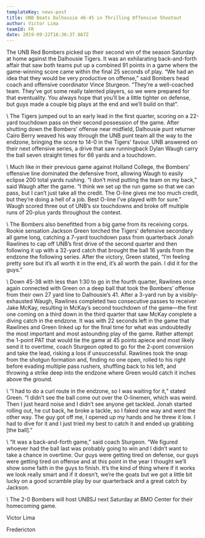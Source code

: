 ```yaml
---
templateKey: news-post
title: UNB Beats Dalhousie 46-45 in Thrilling Offensive Shootout
author: Victor Lima
teamId: FR
date: 2019-09-22T16:36:37.867Z
---
```

 The UNB Red Bombers picked up their second win of the season Saturday at home against the Dalhousie Tigers.  It was an exhilarating back-and-forth affair that saw both teams put up a combined 91 points in a game where the game-winning score came within the final 25 seconds of play.  “We had an idea that they would be very productive on offense,” said Bombers head coach and offensive coordinator Vince Sturgeon. “They’re a well-coached team. They’ve got some really talented players, so we were prepared for that eventuality.  You always hope that you’ll be a little tighter on defense, but guys made a couple big plays at the end and we’ll build on that”.



\    The Tigers jumped out to an early lead in the first quarter, scoring on a 22-yard touchdown pass on their second possession of the game.  After shutting down the Bombers’ offense near midfield, Dalhousie punt returner Cairo Berry weaved his way through the UNB punt team all the way to the endzone, bringing the score to 14-0 in the Tigers’ favour.  UNB answered on their next offensive series, a drive that saw runningback Dylan Waugh carry the ball seven straight times for 66 yards and a touchdown.  



\    Much like in their previous game against Holland College, the Bombers’ offensive line dominated the defensive front, allowing Waugh to easily eclipse 200 total yards rushing.  “I don’t mind putting the team on my back,” said Waugh after the game. “I think we set up the run game so that we can pass, but I can’t just take all the credit. The O-line gives me too much credit, but they’re doing a hell of a job.  Best O-line I’ve played with for sure.” Waugh scored three out of UNB’s six touchdowns and broke off multiple runs of 20-plus yards throughout the contest.



\    The Bombers also benefitted from a big game from its receiving corps.  Rookie sensation Jackson Green torched the Tigers’ defensive secondary all game long, catching a 7-yard touchdown pass from quarterback Jonah Rawlines to cap off UNB’s first drive of the second quarter and then following it up with a 32-yard catch that brought the ball 16 yards from the endzone the following series.  After the victory, Green stated, “I’m feeling pretty sore but it’s all worth it in the end, it’s all worth the pain. I did it for the guys.” 



\    Down 45-38 with less than 1:30 to go in the fourth quarter, Rawlines once again connected with Green on a deep ball that took the Bombers’ offense from their own 27 yard line to Dalhousie’s 41.  After a 3-yard run by a visibly-exhausted Waugh, Rawlines completed two consecutive passes to receiver Jake McKay, resulting in McKay’s second touchdown of the game—the first one coming on a third down  in the third quarter that saw McKay complete a diving catch in the endzone. It was with 22 seconds left in the game that Rawlines and Green linked up for the final time for what was undoubtedly the most important and most astounding play of the game.  Rather attempt the 1-point PAT that would tie the game at 45 points apiece and most likely send it to overtime, coach Sturgeon opted to go for the 2-pont conversion and take the lead, risking a loss if unsuccessful. Rawlines took the snap from the shotgun formation and, finding no one open, rolled to his right before evading multiple pass rushers, shuffling back to his left, and throwing a strike deep into the endzone where Green would catch it inches above the ground.  



\    “I had to do a curl route in the endzone, so I was waiting for it,” stated Green.  “I didn’t see the ball come out over the O-linemen, which was weird. Then I just heard noise and I didn’t see anyone get tackled.  Jonah started rolling out, he cut back, he broke a tackle, so I faked one way and went the other way. The guy got off me, I opened up my hands and he threw it low.  I had to dive for it and I just tried my best to catch it and ended up grabbing \[the ball].”



\    “It was a back-and-forth game,” said coach Sturgeon.  “We figured whoever had the ball last was probably going to win and I didn’t want to take a chance in overtime.  Our guys were getting tired on defense, our guys were getting tired on offense and at this point in the year I thought we’ll show some faith in the guys to finish.  It’s the kind of thing where if it works we look really smart and if it doesn’t, we’re the goats but we got a little bit lucky on a good scramble play by our quarterback and a great catch by Jackson.  



\    The 2-0 Bombers will host UNBSJ next Saturday at BMO Center for their homecoming game.  



Victor Lima



Fredericton
